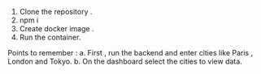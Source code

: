 1. Clone the repository .
2. npm i
3. Create docker image .
4. Run the container.

Points to remember : 
a. First , run the backend and enter cities like Paris , London and Tokyo.
b. On the dashboard select the cities to view data.

